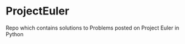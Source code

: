 ProjectEuler
============

Repo which contains solutions to Problems posted on Project Euler in Python
